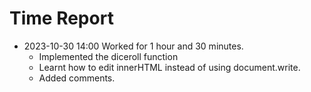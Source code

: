 # Time Report

- 2023-10-30 14:00 Worked for 1 hour and 30 minutes.
  - Implemented the diceroll function
  - Learnt how to edit innerHTML instead of using document.write.
  - Added comments.